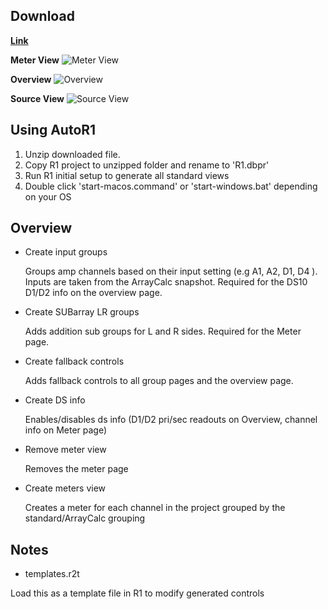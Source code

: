 ## Download

**[Link](https://github.com/lachyc/AutoR1/releases)**

**Meter View**
![Meter View](https://i.imgur.com/tSDfxEx.png)

**Overview**
![Overview](https://imgur.com/cNPPtNd.png)

**Source View**
![Source View](https://imgur.com/Z1T5Gdf.png)

## Using AutoR1
1. Unzip downloaded file.
2. Copy R1 project to unzipped folder and rename to 'R1.dbpr'
2. Run R1 initial setup to generate all standard views
4. Double click 'start-macos.command' or 'start-windows.bat' depending on your OS


## Overview
- Create input groups

  Groups amp channels based on their input setting (e.g A1, A2, D1, D4 ). Inputs are taken from the ArrayCalc snapshot. Required for the DS10 D1/D2 info on the overview page.

- Create SUBarray LR groups

  Adds addition sub groups for L and R sides. Required for the Meter page.

- Create fallback controls

  Adds fallback controls to all group pages and the overview page.

- Create DS info

  Enables/disables ds info (D1/D2 pri/sec readouts on Overview, channel info on Meter page)

- Remove meter view

  Removes the meter page

- Create meters view

  Creates a meter for each channel in the project grouped by the standard/ArrayCalc grouping


## Notes
- templates.r2t

Load this as a template file in R1 to modify generated controls
